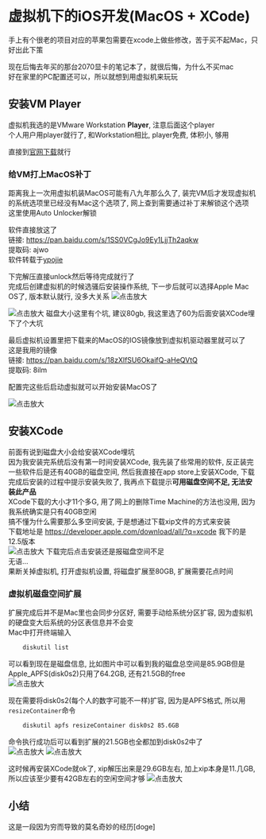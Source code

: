 # 虚拟机下的iOS开发(MacOS + XCode)


手上有个很老的项目对应的苹果包需要在xcode上做些修改，苦于买不起Mac，只好出此下策

<!--more-->

现在后悔去年买的那台2070显卡的笔记本了，就很后悔，为什么不买mac  
好在家里的PC配置还可以，所以就想到用虚拟机来玩玩

## 安装VM Player
虚拟机我选的是VMware Workstation **Player**, 注意后面这个player  
个人用户用player就行了, 和Workstation相比, player免费, 体积小, 够用  

直接到[官网下载](https://www.vmware.com/go/getplayer-win)就行  

### 给VM打上MacOS补丁
距离我上一次用虚拟机装MacOS可能有八九年那么久了, 装完VM后才发现虚拟机的系统选项里已经没有Mac这个选项了, 网上查到需要通过补丁来解锁这个选项  
这里使用Auto Unlocker解锁  
  
软件直接放这了  
链接: https://pan.baidu.com/s/1SS0VCgJo9Ey1LjjTh2aqkw  
提取码: ajwo  
软件转载于[ypojie](https://www.ypojie.com/10493.html)  
  
下完解压直接unlock然后等待完成就行了  
完成后创建虚拟机的时候选骚后安装操作系统, 下一步后就可以选择Apple Mac OS了, 版本默认就行, 没多大关系
![点击放大](https://cdn.jsdelivr.net/gh/xxy-im/storage@gh-pages/images/CreateVM.png "创建虚拟机")

![点击放大](https://cdn.jsdelivr.net/gh/xxy-im/storage@gh-pages/images/60gb.png "磁盘选项")
磁盘大小这里有个坑, 建议80gb, 我这里选了60为后面安装XCode埋下了个大坑  

最后虚拟机设置里把下载来的MacOS的IOS镜像放到虚拟机驱动器里就可以了  
这是我用的镜像  
链接: https://pan.baidu.com/s/18zXlfSU6OkaifQ-aHeQVtQ  
提取码: 8ilm  
   
配置完这些后启动虚拟就可以开始安装MacOS了

![点击放大](https://cdn.jsdelivr.net/gh/xxy-im/storage@gh-pages/images/maconvm.png "系统安装成功")

## 安装XCode
前面有说到磁盘大小会给安装XCode埋坑  
因为我安装完系统后没有第一时间安装XCode, 我先装了些常用的软件, 反正装完一些软件后是还有40GB的磁盘空间, 然后我直接在app store上安装XCode, 下载完成后安装的过程中提示安装失败了, 我再点下载提示**可用磁盘空间不足, 无法安装此产品**  
XCode下载的大小才11个多G, 用了网上的删除Time Machine的方法也没用, 因为我系统确实是只有40GB空闲  
搞不懂为什么需要那么多空间安装, 于是想通过下载xip文件的方式来安装  
下载地址是 https://developer.apple.com/download/all/?q=xcode  我下的是12.5版本  
![点击放大](https://cdn.jsdelivr.net/gh/xxy-im/storage@gh-pages/images/downloadxcode.png "网页下载xcode")
下载完后点击安装还是报磁盘空间不足  
无语...  
果断关掉虚拟机, 打开虚拟机设置, 将磁盘扩展至80GB, 扩展需要花点时间  

### 虚拟机磁盘空间扩展
扩展完成后并不是Mac里也会同步分区好, 需要手动给系统分区扩容, 因为虚拟机的硬盘变大后系统的分区表信息并不会变  
Mac中打开终端输入   
```bash
    diskutil list
```
可以看到现在是磁盘信息, 比如图片中可以看到我的磁盘总空间是85.9GB但是Apple_APFS(disk0s2)只用了64.2GB, 还有21.5GB的free  
![点击放大](https://cdn.jsdelivr.net/gh/xxy-im/storage@gh-pages/images/beforeresize.png "系统扩容前")

现在需要将disk0s2(每个人的数字可能不一样)扩容, 因为是APFS格式, 所以用```resizeContainer```命令  
```bash
    diskutil apfs resizeContainer disk0s2 85.6GB
```
命令执行成功后可以看到扩展的21.5GB也全都加到disk0s2中了  
![点击放大](https://cdn.jsdelivr.net/gh/xxy-im/storage@gh-pages/images/afterresize.png)
![点击放大](https://cdn.jsdelivr.net/gh/xxy-im/storage@gh-pages/images/disksize.png "系统扩容后")

这时候再安装XCode就ok了, xip解压出来是29.6GB左右, 加上xip本身是11.几GB, 所以应该至少要有42GB左右的空闲空间才够
![点击放大](https://cdn.jsdelivr.net/gh/xxy-im/storage@gh-pages/images/xcode.png "安装成功")

## 小结
这是一段因为穷而导致的莫名奇妙的经历[doge]
